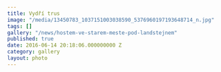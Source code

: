 ```yaml
---
title: Vydří trus
image: "/media/13450783_1037151003038590_5376960197193648714_n.jpg"
tags: []
gallery: "/news/hostem-ve-starem-meste-pod-landstejnem"
published: true
date: 2016-06-14 20:18:06.000000000 Z
category: gallery
layout: photo
---
```

